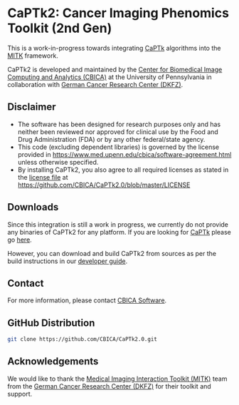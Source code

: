 # CaPTk2:  Cancer Imaging Phenomics Toolkit (2nd Gen)

This is a work-in-progress towards integrating [CaPTk](https://github.com/CBICA/CaPTk) algorithms into the [MITK](http://mitk.org/wiki/MITK) framework.

CaPTk2 is developed and maintained by the [Center for Biomedical Image Computing and Analytics (CBICA)](https://www.cbica.upenn.edu/) at the University of Pennsylvania in collaboration with [German Cancer Research Center (DKFZ)](https://www.dkfz.de/en/index.html). 

## Disclaimer
- The software has been designed for research purposes only and has neither been reviewed nor approved for clinical use by the Food and Drug Administration (FDA) or by any other federal/state agency.
- This code (excluding dependent libraries) is governed by the license provided in https://www.med.upenn.edu/cbica/software-agreement.html unless otherwise specified.
- By installing CaPTk2, you also agree to all required licenses as stated in the [license file](https://github.com/CBICA/CaPTk2.0/blob/master/LICENSE) at https://github.com/CBICA/CaPTk2.0/blob/master/LICENSE

## Downloads

Since this integration is still a work in progress, we currently do not provide any binaries of CaPTk2 for any platform. If you are looking for [CaPTk](https://github.com/CBICA/CaPTk) please go [here](https://github.com/CBICA/CaPTk).

However, you can download and build CaPTk2 from sources as per the build instructions in our [developer guide](https://github.com/CBICA/CaPTk2.0/wiki/Developer-Guide).

## Contact
For more information, please contact <a href="mailto:software@cbica.upenn.edu">CBICA Software</a>.

## GitHub Distribution

```bash
git clone https://github.com/CBICA/CaPTk2.0.git
```

## Acknowledgements
We would like to thank the [Medical Imaging Interaction Toolkit (MITK)](https://www.mitk.org/) team from the [German Cancer Research Center (DKFZ)](https://www.dkfz.de/en/index.html) for their toolkit and support.
